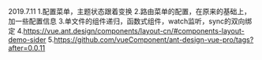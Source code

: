 2019.7.11
1.配置菜单，主题状态跟着变换
2.路由菜单的配置，在原来的基础上，加一些配置信息
3.单文件的组件递归，函数式组件，watch监听，sync的双向绑定
4.https://vue.ant.design/components/layout-cn/#components-layout-demo-sider
5.https://github.com/vueComponent/ant-design-vue-pro/tags?after=0.0.11
